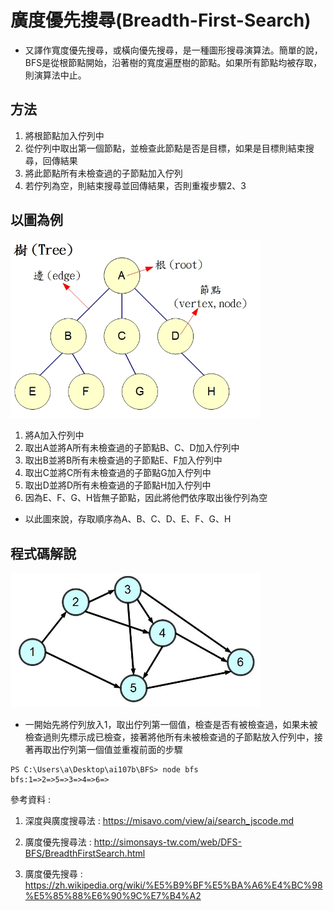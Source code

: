 # 廣度優先搜尋(Breadth-First-Search)

* 又譯作寬度優先搜尋，或橫向優先搜尋，是一種圖形搜尋演算法。簡單的說，BFS是從根節點開始，沿著樹的寬度遍歷樹的節點。如果所有節點均被存取，則演算法中止。

## 方法

1. 將根節點加入佇列中
2. 從佇列中取出第一個節點，並檢查此節點是否是目標，如果是目標則結束搜尋，回傳結果
3. 將此節點所有未檢查過的子節點加入佇列
4. 若佇列為空，則結束搜尋並回傳結果，否則重複步驟2、3

## 以圖為例

<img src="../images/tree.jpg" width="400px" />

1. 將A加入佇列中
2. 取出A並將A所有未檢查過的子節點B、C、D加入佇列中
3. 取出B並將B所有未檢查過的子節點E、F加入佇列中
4. 取出C並將C所有未檢查過的子節點G加入佇列中
5. 取出D並將D所有未檢查過的子節點H加入佇列中
6. 因為E、F、G、H皆無子節點，因此將他們依序取出後佇列為空

* 以此圖來說，存取順序為A、B、C、D、E、F、G、H

## 程式碼解說

<img src="../images/graphSearch.jpg" width="400px" />

* 一開始先將佇列放入1，取出佇列第一個值，檢查是否有被檢查過，如果未被檢查過則先標示成已檢查，接著將他所有未被檢查過的子節點放入佇列中，接著再取出佇列第一個值並重複前面的步驟

```
PS C:\Users\a\Desktop\ai107b\BFS> node bfs
bfs:1=>2=>5=>3=>4=>6=>
```

參考資料 :

1. 深度與廣度搜尋法 :
https://misavo.com/view/ai/search_jscode.md

2. 廣度優先搜尋法 :
http://simonsays-tw.com/web/DFS-BFS/BreadthFirstSearch.html

3. 廣度優先搜尋 :
https://zh.wikipedia.org/wiki/%E5%B9%BF%E5%BA%A6%E4%BC%98%E5%85%88%E6%90%9C%E7%B4%A2
